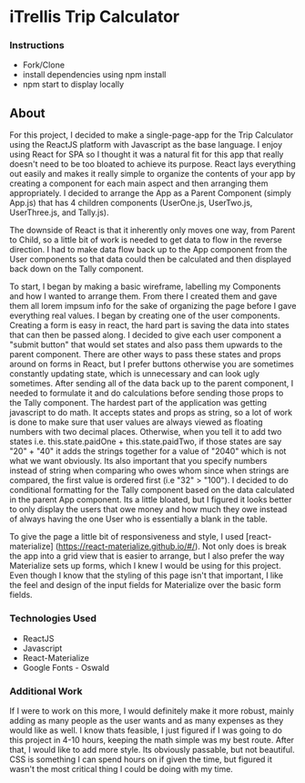 # iTrellis Trip Calculator

### Instructions
- Fork/Clone
- install dependencies using npm install
- npm start to display locally

## About 
For this project, I decided to make a single-page-app for the Trip Calculator using the ReactJS platform with Javascript as the base language. I enjoy using React for SPA so I thought it was a natural fit for this app that really doesn't need to be too bloated to achieve its purpose. React lays everything out easily and makes it really simple to organize the contents of your app by creating a component for each main aspect and then arranging them appropriately. I decided to arrange the App as a Parent Component (simply App.js) that has 4 children components (UserOne.js, UserTwo.js, UserThree.js, and Tally.js).

The downside of React is that it inherently only moves one way, from Parent to Child, so a little bit of work is needed to get data to flow in the reverse direction. I had to make data flow back up to the App component from the User components so that data could then be calculated and then displayed back down on the Tally component.

To start, I began by making a basic wireframe, labelling my Components and how I wanted to arrange them. From there I created them and gave them all lorem impsum info for the sake of organizing the page before I gave everything real values. I began by creating one of the user components. Creating a form is easy in react, the hard part is saving the data into states that can then be passed along. I decided to give each user component a "submit button" that would set states and also pass them upwards to the parent component. There are other ways to pass these states and props around on forms in React, but I prefer buttons otherwise you are sometimes constantly updating state, which is unnecessary and can look ugly sometimes. 
After sending all of the data back up to the parent component, I needed to formulate it and do calculations before sending those props to the Tally component. The hardest part of the application was getting javascript to do math. It accepts states and props as string, so a lot of work is done to make sure that user values are always viewed as floating numbers with two decimal places. Otherwise, when you tell it to add two states i.e. this.state.paidOne + this.state.paidTwo, if those states are say "20" + "40" it adds the strings together for a value of "2040" which is not what we want obviously. Its also important that you specify numbers instead of string when comparing who owes whom since when strings are compared, the first value is ordered first (i.e "32" > "100").
I decided to do conditional formatting for the Tally component based on the data calculated in the parent App component. Its a little bloated, but I figured it looks better to only display the users that owe money and how much they owe instead of always having the one User who is essentially a blank in the table.

To give the page a little bit of responsiveness and style, I used [react-materialize] (https://react-materialize.github.io/#/). Not only does is break the app into a grid view that is easier to arrange, but I also prefer the way Materialize sets up forms, which I knew I would be using for this project. Even though I know that the styling of this page isn't that important, I like the feel and design of the input fields for Materialize over the basic form fields.

### Technologies Used
* ReactJS
* Javascript
* React-Materialize
* Google Fonts - Oswald

### Additional Work
If I were to work on this more, I would definitely make it more robust, mainly adding as many people as the user wants and as many expenses as they would like as well. I know thats feasible, I just figured if I was going to do this project in 4-10 hours, keeping the math simple was my best route. After that, I would like to add more style. Its obviously passable, but not beautiful. CSS is something I can spend hours on if given the time, but figured it wasn't the most critical thing I could be doing with my time.